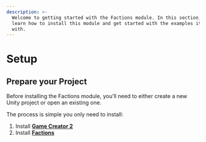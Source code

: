 ```yaml
---
description: >-
  Welcome to getting started with the Factions module. In this section, you’ll
  learn how to install this module and get started with the examples it comes
  with.
---
```


# Setup

## Prepare your Project

Before installing the Factions module, you’ll need to either create a new Unity project or open an existing one.

The process is simple you only need to install:

1. Install [**Game Creator 2**](https://assetstore.unity.com/packages/tools/game-toolkits/game-creator-2-203069)
2. Install [**Factions**](https://u3d.as/3iwW)
